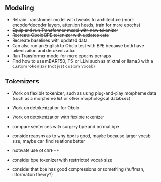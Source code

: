## Modeling
- Retrain Transformer model with tweaks to architecture (more encoder/decoder layers, attention heads, train for more epochs)
- ~~Equip and run Transformer model with new tokenizer~~
- ~~Recreate Obolo BPE tokenizer with updates data~~
- Recreate baselines with updated data
- Can also run an English to Obolo test with BPE because both have tokenization and detokenization
- ~~Run Transformer model for more epochs perhaps~~
- Find how to use mBART50, T5, or LLM such as mixtral or llama3 with a custom tokenizer (not just custom vocab)

## Tokenizers
- Work on flexible tokenizer, such as using plug-and-play morpheme data (such as a morpheme list or other morphological databses)
- Work on detokenization for Obolo
- Work on detokenization with flexible tokenizer




- compare sentences with surgery bpe and normal bpe
- conside reaosns as to why bpe is good, maybe because larger vocab size, maybe can find relations better
- motivate use of chrF++
- consider bpe tokenizer with restrricted vocab size
- consider that bpe has good compressions or something (huffman, information theory?)
